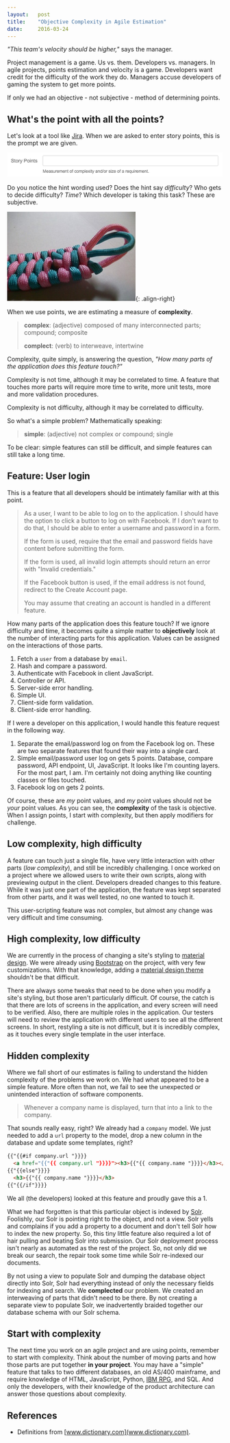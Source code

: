```yaml
---
layout:   post
title:    "Objective Complexity in Agile Estimation"
date:     2016-03-24
---
```


*"This team's velocity should be higher,"* says the manager.

Project management is a game. Us vs. them. Developers vs. managers. In agile projects, points estimation and velocity is a game. Developers want credit for the difficulty of the work they do. Managers accuse developers of gaming the system to get more points.

If only we had an objective - not subjective - method of determining points.

## What's the point with all the points?

Let's look at a tool like [Jira](https://www.atlassian.com/software/jira). When we are asked to enter story points, this is the prompt we are given.

![Jira story points](/assets/images/jira-story-points-prompt.png)

Do you notice the hint wording used? Does the hint say *difficulty*? Who gets to decide difficulty? *Time*? Which developer is taking this task? These are subjective.

![knot](/assets/images/paracord-knot.jpg){: .align-right}

When we use points, we are estimating a measure of **complexity**.

> **complex**: (adjective) composed of many interconnected parts; compound; composite
>
> **complect**: (verb) to interweave, intertwine

Complexity, quite simply, is answering the question, *"How many parts of the application does this feature touch?"*

Complexity is not time, although it may be correlated to time. A feature that touches more parts will require more time to write, more unit tests, more and more validation procedures.

Complexity is not difficulty, although it may be correlated to difficulty.

So what's a simple problem? Mathematically speaking:

> **simple**: (adjective) not complex or compound; single

To be clear: simple features can still be difficult, and simple features can still take a long time.

## Feature: User login

This is a feature that all developers should be intimately familiar with at this point.

> As a user, I want to be able to log on to the application. I should have the option to click a button to log on with Facebook. If I don't want to do that, I should be able to enter a username and password in a form.
>
> If the form is used, require that the email and password fields have content before submitting the form.
>
> If the form is used, all invalid login attempts should return an error with "Invalid credentials."
>
> If the Facebook button is used, if the email address is not found, redirect to the Create Account page.
>
> You may assume that creating an account is handled in a different feature.

How many parts of the application does this feature touch? If we ignore difficulty and time, it becomes quite a simple matter to **objectively** look at the number of interacting parts for this application. Values can be assigned on the interactions of those parts.

1. Fetch a `user` from a database by `email`.
2. Hash and compare a password.
3. Authenticate with Facebook in client JavaScript.
4. Controller or API.
5. Server-side error handling.
6. Simple UI.
7. Client-side form validation.
8. Client-side error handling.

If I were a developer on this application, I would handle this feature request in the following way.

1. Separate the email/password log on from the Facebook log on. These are two separate features that found their way into a single card.
2. Simple email/password user log on gets 5 points. Database, compare password, API endpoint, UI, JavaScript. It looks like I'm counting layers. For the most part, I am. I'm certainly not doing anything like counting classes or files touched.
3. Facebook log on gets 2 points.

Of course, these are *my* point values, and *my* point values should not be *your* point values. As you can see, the **complexity** of the task is objective. When I assign points, I start with complexity, but then apply modifiers for challenge.

## Low complexity, high difficulty

A feature can touch just a single file, have very little interaction with other parts (*low complexity*), and still be incredibly challenging. I once worked on a project where we allowed users to write their own scripts, along with previewing output in the client. Developers dreaded changes to this feature. While it was just one part of the application, the feature was kept separated from other parts, and it was well tested, no one wanted to touch it.

This user-scripting feature was not complex, but almost any change was very difficult and time consuming.

## High complexity, low difficulty

We are currently in the process of changing a site's styling to [material design](https://design.google.com/). We were already using [Bootstrap](http://getbootstrap.com/) on the project, with very few customizations. With that knowledge, adding a [material design theme](http://fezvrasta.github.io/bootstrap-material-design/) shouldn't be that difficult.

There are always some tweaks that need to be done when you modify a site's styling, but those aren't particularly difficult. Of course, the catch is that there are lots of screens in the application, and every screen will need to be verified. Also, there are multiple roles in the application. Our testers will need to review the application with different users to see all the different screens. In short, restyling a site is not difficult, but it is incredibly complex, as it touches every single template in the user interface.

## Hidden complexity

Where we fall short of our estimates is failing to understand the hidden complexity of the problems we work on. We had what appeared to be a simple feature. More often than not, we fail to see the unexpected or unintended interaction of software components.

> Whenever a company name is displayed, turn that into a link to the company.

That sounds really easy, right? We already had a `company` model. We just needed to add a `url` property to the model, drop a new column in the database and update some templates, right?

```html
{{"{{#if company.url "}}}}
  <a href="{{"{{ company.url "}}}}"><h3>{{"{{ company.name "}}}}</h3></a>
{{"{{else"}}}}
  <h3>{{"{{ company.name "}}}}</h3>
{{"{{/if"}}}}
```

We all (the developers) looked at this feature and proudly gave this a 1.

What we had forgotten is that this particular object is indexed by [Solr](http://lucene.apache.org/solr/). Foolishly, our Solr is pointing right to the object, and not a view. Solr yells and complains if you add a property to a document and don't tell Solr how to index the new property. So, this tiny little feature also required a lot of hair pulling and beating Solr into submission. Our Solr deployment process isn't nearly as automated as the rest of the project. So, not only did we break our search, the repair took some time while Solr re-indexed our documents.

By not using a view to populate Solr and dumping the database object directly into Solr, Solr had everything instead of only the necessary fields for indexing and search. We **complected** our problem. We created an interweaving of parts that didn't need to be there. By not creating a separate view to populate Solr, we inadvertently braided together our database schema with our Solr schema.

## Start with complexity

The next time you work on an agile project and are using points, remember to start with complexity. Think about the number of moving parts and how those parts are put together **in your project**. You may have a "simple" feature that talks to two different databases, an old AS/400 mainframe, and require knowledge of HTML, JavaScript, Python, [IBM RPG](https://en.wikipedia.org/wiki/IBM_RPG), and SQL. And only the developers, with their knowledge of the product architecture can answer those questions about complexity.

## References

* Definitions from [www.dictionary.com](www.dictionary.com).
